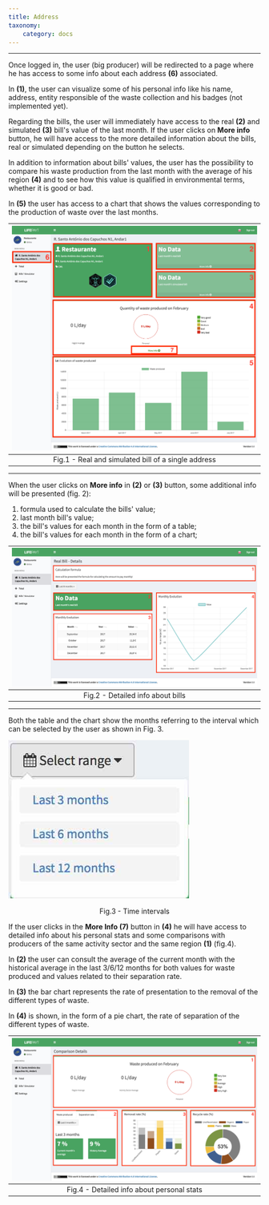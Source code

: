 ```yaml
---
title: Address
taxonomy:
    category: docs
---
```


---

Once logged in, the user (big producer) will be redirected to a page where he has access to some info about each address **(6)** associated.  

In **(1)**, the user can visualize some of his personal info like his name, address, entity responsible of the waste collection and his badges (not implemented yet). 

Regarding the bills, the user will immediately have access to the real **(2)** and simulated **(3)** bill's value of the last month. If the user clicks on **More info** button, he will have access to the more detailed information about the bills, real or simulated depending on the button he selects.

In addition to information about bills' values, the user has the possibility to compare his waste production from the last month with the average of his region **(4)** and to see how this value is qualified in environmental terms, whether it is good or bad.

In **(5)** the user has access to a chart that shows the values corresponding to the production of waste over the last months.

| ![Address](user_business_address_en.jpg) |
|:--:| 
| Fig.1 - Real and simulated bill of a single address |

---

When the user clicks on **More info** in **(2)** or **(3)** button, some additional info will be presented (fig. 2):

1. formula used to calculate the bills' value; 
2. last month bill's value;
3. the bill's values for each month in the form of a table;
4. the bill's values for each month in the form of a chart;

| ![Details](user_business_details_en.jpg) |
|:--:| 
| Fig.2 - Detailed info about bills |

---


Both the table and the chart show the months referring to the interval which can be selected by the user as shown in Fig. 3.

![Ranges](user_business_range_en.jpg?resize=250,250)
<center>Fig.3 - Time intervals</center>

If the user clicks in the **More Info (7)** button in **(4)** he will have access to detailed info about his personal stats and some comparisons with producers of the same activity sector and the same region **(1)** (fig.4). 

In **(2)** the user can consult the average of the current month with the historical average in the last 3/6/12 months for both values for waste produced and values related to their separation rate.

In **(3)** the bar chart represents the rate of presentation to the removal of the different types of waste.

In **(4)** is shown, in the form of a pie chart, the rate of separation of the different types of waste.

| ![Details](user_business_comparisons_en.jpg) |
|:--:| 
| Fig.4 - Detailed info about personal stats |